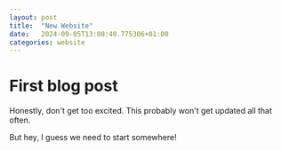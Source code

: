 ```yaml
---
layout: post
title:  "New Website"
date:   2024-09-05T13:08:40.775306+01:00
categories: website
---
```

# First blog post

Honestly, don't get too excited. This probably won't get updated all that often. 

But hey, I guess we need to start somewhere!
